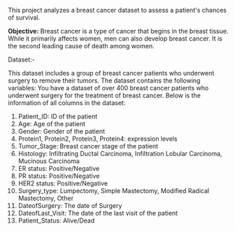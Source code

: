 This project analyzes a breast cancer dataset to assess a patient's chances of survival.

**Objective:**
Breast cancer is a type of cancer that begins in the breast tissue. While it primarily affects women, men can also develop breast cancer. It is the second leading cause of death among women.

Dataset:-

This dataset includes a group of breast cancer patients who underwent surgery to remove their tumors. The dataset contains the following variables:
You have a dataset of over 400 breast cancer patients who underwent surgery for the treatment of breast cancer. Below is the information of all columns in the dataset:

1. Patient_ID: ID of the patient
2. Age: Age of the patient
3. Gender: Gender of the patient
4. Protein1, Protein2, Protein3, Protein4: expression levels
5. Tumor_Stage: Breast cancer stage of the patient
6. Histology: Infiltrating Ductal Carcinoma, Infiltration Lobular Carcinoma, Mucinous Carcinoma
7. ER status: Positive/Negative
8. PR status: Positive/Negative
9. HER2 status: Positive/Negative
10. Surgery_type: Lumpectomy, Simple Mastectomy, Modified Radical Mastectomy, Other
11. DateofSurgery: The date of Surgery
12. DateofLast_Visit: The date of the last visit of the patient
13. Patient_Status: Alive/Dead
